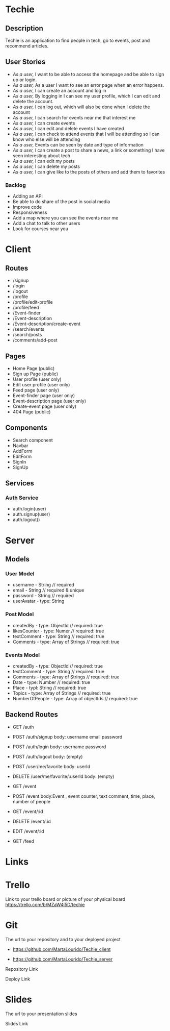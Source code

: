 # Techie

## Description

Techie is an application to find people in tech, go to events, post and recommend articles.

## User Stories

- *As a user,*  I want to be able to access the homepage and be able to sign up or login.
- *As a user,*  As a user I want to see an error page when an error happens.
- *As a user,* I can create an account and log in
- *As a user,*  By logging in I can see my user profile, which I can edit and delete the account.
- *As a user,*  I can log out, which will also be done when I delete the account
- *As a user,*  I can search for events near me that interest me
- *As a user,* I can create events
- *As a user,* I can edit and delete events I have created
- *As a user,*  I can check to attend events that I will be attending so I can know who else will be attending 
- *As a user,*  Events can be seen by date and type of information 
- *As a user,* I can create a post to share a news, a link or something I have seen interesting about tech
- *As a user,* I can edit my posts
- *As a user,* I can delete my posts
- *As a user,* I can give like to the posts of others and add them to favorites


### Backlog

- Adding an API
- Be able to do share of the post in social media 
- Improve code 
- Responsiveness
- Add a map where you can see the events near me
- Add a chat to talk to other users
- Look for courses near you



# Client

## Routes

- /signup
- /login
- /logout
- /profile
- /profile/edit-profile
- /profile/feed
- /Event-finder
- /Event-description
- /Event-description/create-event
- /search/events
- /search/posts
- /comments/add-post

## Pages

- Home Page (public)
- Sign up Page (public)
- User profile (user only)
- Edit user profile (user only)
- Feed page (user only)
- Event-finder page (user only)
- Event-description page (user only)
- Create-event page (user only)
- 404 Page (public)

## Components

- Search component
- Navbar
- AddForm
- EditForm
- SignIn
- SignUp

## Services

### Auth Service

- auth.login(user)
- auth.signup(user)
- auth.logout()

# Server

## Models

### User Model

- username - String // required
- email - String // required & unique
- password - String // required
- userAvatar  -  type: String 


### Post Model

- createdBy -  type: ObjectId // required: true 
- likesCounter  -  type: Numer // required: true
- textComment  -  type: String // required: true
- Comments  -  type: Array of Strings // required: true

### Events Model

- createdBy -  type: ObjectId // required: true
- textComment  -  type: String // required: true
- Comments  -  type: Array of Strings // required: true
- Date -  type: Number // required: true
- Place - typl: String // required: true
- Topics -  type: Array of Strings // required: true
- NumberOfPeople - type: Array of objectIds // required: true

## Backend Routes

- GET /auth
- POST /auth/signup
body:
username
email
password

- POST /auth/login
body:
username
password

- POST /auth/logout
body: (empty)
- POST /user/me/favorite
body:
userId
- DELETE /user/me/favorite/:userId
body: (empty)
-  GET /event
- POST /event
body:Event , event counter, text comment, time, place, number of people
- GET /event/:id
- DELETE /event/:id
- EDIT /event/:id
-  GET /feed


# Links 

# Trello

Link to your trello board or picture of your physical board https://trello.com/b/MZaW4i5D/techie

# Git

The url to your repository and to your deployed project 
- https://github.com/MartaLourido/Techie_client

- https://github.com/MartaLourido/Techie_server

Repository Link

Deploy Link

# Slides

The url to your presentation slides

Slides Link
